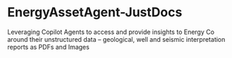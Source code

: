 # EnergyAssetAgent-JustDocs
Leveraging Copilot Agents to access and provide insights to Energy Co around their unstructured data – geological, well and seismic interpretation reports as PDFs and Images
